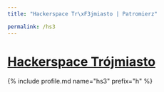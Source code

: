 ```yaml
---
title: "Hackerspace Tr\xF3jmiasto | Patromierz"

permalink: /hs3
---
```


# [Hackerspace Trójmiasto](https://patronite.pl/hs3)

{% include profile.md name="hs3" prefix="h" %}
